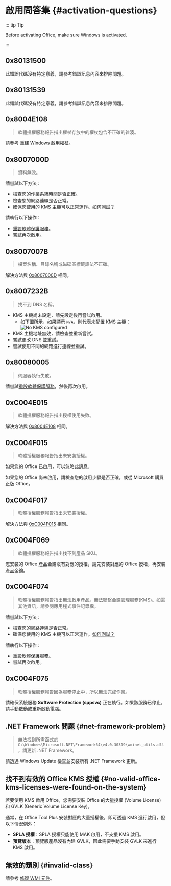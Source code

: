 # 啟用問答集 {#activation-questions}

::: tip Tip

Before activating Office, make sure Windows is activated.

:::

## 0x80131500

此錯誤代碼沒有特定意義，請參考錯誤訊息內容來排除問題。

## 0x80131539

此錯誤代碼沒有特定意義，請參考錯誤訊息內容來排除問題。

## 0x8004E108

> 軟體授權服務報告指出權杖存放中的權杖包含不正確的雜湊。

請參考 [重建 Windows 啟用權杖](/zh-tw/usage/toolbox/windows.md#rebuild-windows-activation-token)。

## 0x8007000D

> 資料無效。

請嘗試以下方法：

- 檢查您的作業系統時間是否正確。
- 檢查您的網路連線是否正常。
- 確保您使用的 KMS 主機可以正常運作。[如何測試？](/zh-tw/usage/toolbox/general.md#test-kms-host-reachability)

請執行以下操作：

- [重設軟體保護服務](/zh-tw/usage/toolbox/windows.md#reset-software-protection-service)。
- 嘗試再次啟用。

## 0x8007007B

> 檔案名稱、目錄名稱或磁碟區標籤語法不正確。

解決方法與 [0x8007000D](activation.md#_0x8007000d) 相同。

## 0x8007232B

> 找不到 DNS 名稱。

- KMS 主機尚未設定，請先設定後再嘗試啟用。
  - 如下圖所示，如果顯示 `N/A`，則代表未配置 KMS 主機：
  ![No KMS configured](/images/zh-tw/activation/no-kms-configured.webp)
- KMS 主機地址無效，請檢查並重新嘗試。
- 嘗試更改 DNS 並重試。
- 嘗試使用不同的網路進行連線並重試。

## 0x80080005

> 伺服器執行失敗。

請嘗試[重設軟體保護服務](/zh-tw/usage/toolbox/windows.md#reset-software-protection-service)，然後再次啟用。

## 0xC004E015

> 軟體授權服務報告指出授權使用失敗。

解決方法與 [0x8004E108](activation.md#_0x8004e108) 相同。

## 0xC004F015

> 軟體授權服務報告指出未安裝授權。

如果您的 Office 已啟用，可以忽略此訊息。

如果您的 Office 尚未啟用，請檢查您的啟用步驟是否正確，或從 Microsoft 購買正版 Office。

## 0xC004F017

> 軟體授權服務報告指出未安裝授權。

解決方法與 [0xC004F015](activation.md#_0xc004f015) 相同。

## 0xC004F069

> 軟體授權服務報告指出找不到產品 SKU。

您安裝的 Office 產品金鑰沒有對應的授權，請先安裝對應的 Office 授權，再安裝產品金鑰。

## 0xC004F074

> 軟體授權服務報告指出無法啟用產品。無法聯繫金鑰管理服務(KMS)。如需其他資訊，請參閱應用程式事件記錄檔。

請嘗試以下方法：

- 檢查您的網路連線是否正常。
- 確保您使用的 KMS 主機可以正常運作。[如何測試？](/zh-tw/usage/toolbox/general.md#test-kms-host-reachability)

請執行以下操作：

- [重設軟體保護服務](/zh-tw/usage/toolbox/windows.md#reset-software-protection-service)。
- 嘗試再次啟用。

## 0xC004F075

> 軟體授權服務報告因為服務停止中，所以無法完成作業。

請確保系統服務 **Software Protection (sppsvc)** 正在執行。如果該服務已停止，請手動啟動或重新啟動電腦。

## .NET Framework 問題 {#net-framework-problem}

> 無法找到所需函式於 `C:\Windows\Microsoft.NET\Framework64\v4.0.30319\wminet_utils.dll`，請更新 .NET Framework。

請透過 Windows Update 檢查並安裝所有 .NET Framework 更新。

## 找不到有效的 Office KMS 授權 {#no-valid-office-kms-licenses-were-found-on-the-system}

若要使用 KMS 啟用 Office，您需要安裝 Office 的大量授權 (Volume License) 和 GVLK (Generic Volume License Key)。

通常，在 Office Tool Plus 安裝對應的大量授權後，即可透過 KMS 進行啟用，但以下情況例外：

- **SPLA 授權**：SPLA 授權只能使用 MAK 啟用，不支援 KMS 啟用。
- **預覽版本**：預覽版產品沒有內建 GVLK，因此需要手動安裝 GVLK 來進行 KMS 啟用。

## 無效的類別 {#invalid-class}

請參考 [修復 WMI 元件](/zh-tw/usage/toolbox/windows.md#repair-wmi-components)。
